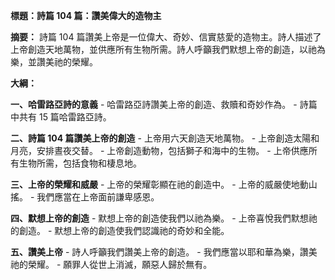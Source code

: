 **標題：詩篇 104 篇：讚美偉大的造物主**

**摘要：**
詩篇 104 篇讚美上帝是一位偉大、奇妙、信實慈愛的造物主。詩人描述了上帝創造天地萬物，並供應所有生物所需。詩人呼籲我們默想上帝的創造，以祂為樂，並讚美祂的榮耀。

**大綱：**

**一、哈雷路亞詩的意義**
    - 哈雷路亞詩讚美上帝的創造、救贖和奇妙作為。
    - 詩篇中共有 15 篇哈雷路亞詩。

**二、詩篇 104 篇讚美上帝的創造**
    - 上帝用六天創造天地萬物。
    - 上帝創造太陽和月亮，安排晝夜交替。
    - 上帝創造動物，包括獅子和海中的生物。
    - 上帝供應所有生物所需，包括食物和棲息地。

**三、上帝的榮耀和威嚴**
    - 上帝的榮耀彰顯在祂的創造中。
    - 上帝的威嚴使地動山搖。
    - 我們應當在上帝面前謙卑感恩。

**四、默想上帝的創造**
    - 默想上帝的創造使我們以祂為樂。
    - 上帝喜悅我們默想祂的創造。
    - 默想上帝的創造使我們認識祂的奇妙和全能。

**五、讚美上帝**
    - 詩人呼籲我們讚美上帝的創造。
    - 我們應當以耶和華為樂，讚美祂的榮耀。
    - 願罪人從世上消滅，願惡人歸於無有。